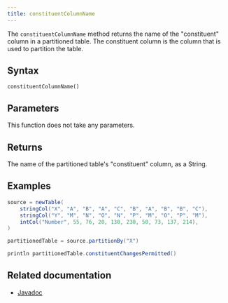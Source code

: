 ```yaml
---
title: constituentColumnName
---
```


The `constituentColumnName` method returns the name of the "constituent" column in a partitioned table. The constituent column is the column that is used to partition the table.

## Syntax

```
constituentColumnName()
```

## Parameters

This function does not take any parameters.

## Returns

The name of the partitioned table's "constituent" column, as a String.

## Examples

```groovy order=:log
source = newTable(
    stringCol("X", "A", "B", "A", "C", "B", "A", "B", "B", "C"),
    stringCol("Y", "M", "N", "O", "N", "P", "M", "O", "P", "M"),
    intCol("Number", 55, 76, 20, 130, 230, 50, 73, 137, 214),
)

partitionedTable = source.partitionBy("X")

println partitionedTable.constituentChangesPermitted()
```

## Related documentation

- [Javadoc](https://deephaven.io/core/javadoc/io/deephaven/engine/table/PartitionedTable.html#constituentColumnName())
